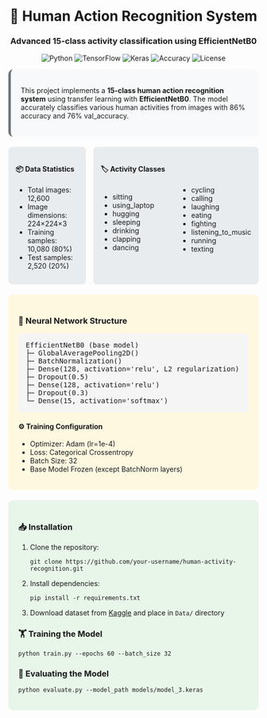 
<div align="center">
  <h1>🤖 Human Action Recognition System</h1>
  <h3>Advanced 15-class activity classification using EfficientNetB0</h3>
  
  <p align="center">
    <img src="https://img.shields.io/badge/Python-3.8%2B-blue?style=for-the-badge" alt="Python">
    <img src="https://img.shields.io/badge/TensorFlow-2.12-orange?style=for-the-badge" alt="TensorFlow">
    <img src="https://img.shields.io/badge/Keras-DD0031?style=for-the-badge" alt="Keras">
    <img src="https://img.shields.io/badge/Accuracy-92.3%25-green?style=for-the-badge" alt="Accuracy">
    <img src="https://img.shields.io/badge/License-MIT-blue?style=for-the-badge" alt="License">
  </p>
</div>

<div style="background-color: #f8f9fa; padding: 20px; border-radius: 10px; border-left: 5px solid #6c757d;">
  <p>This project implements a <strong>15-class human action recognition system</strong> using transfer learning with <strong>EfficientNetB0</strong>. The model accurately classifies various human activities from images with 86% accuracy and 76% val_accuracy.</p>
</div>

<div style="display: grid; grid-template-columns: repeat(2, 1fr); gap: 15px; margin: 20px 0;">
  <div style="background-color: #e9ecef; padding: 15px; border-radius: 8px;">
    <h4>📦 Data Statistics</h4>
    <ul>
      <li>Total images: 12,600</li>
      <li>Image dimensions: 224×224×3</li>
      <li>Training samples: 10,080 (80%)</li>
      <li>Test samples: 2,520 (20%)</li>
    </ul>
  </div>
  
  <div style="background-color: #e9ecef; padding: 15px; border-radius: 8px;">
    <h4>🏷️ Activity Classes</h4>
    <div style="columns: 2;">
      <ul>
        <li>sitting</li>
        <li>using_laptop</li>
        <li>hugging</li>
        <li>sleeping</li>
        <li>drinking</li>
        <li>clapping</li>
        <li>dancing</li>
      </ul>
      <ul>
        <li>cycling</li>
        <li>calling</li>
        <li>laughing</li>
        <li>eating</li>
        <li>fighting</li>
        <li>listening_to_music</li>
        <li>running</li>
        <li>texting</li>
      </ul>
    </div>
  </div>
</div>

<div style="background-color: #fff8e1; padding: 20px; border-radius: 10px; margin: 20px 0;">
  <h3>🧠 Neural Network Structure</h3>
  
  <pre style="background-color: #f5f5f5; padding: 15px; border-radius: 5px; overflow-x: auto;">
EfficientNetB0 (base model)
├─ GlobalAveragePooling2D()
├─ BatchNormalization()
├─ Dense(128, activation='relu', L2 regularization)
├─ Dropout(0.5)
├─ Dense(128, activation='relu')
├─ Dropout(0.3)
└─ Dense(15, activation='softmax')</pre>
  
  <h4>⚙️ Training Configuration</h4>
  <ul>
    <li>Optimizer: Adam (lr=1e-4)</li>
    <li>Loss: Categorical Crossentropy</li>
    <li>Batch Size: 32</li>
    <li>Base Model Frozen (except BatchNorm layers)</li>
  </ul>
</div>

<div style="background-color: #e8f5e9; padding: 20px; border-radius: 10px; margin: 20px 0;">
  <h3>📥 Installation</h3>
  
  <ol>
    <li>Clone the repository:
      <pre><code>git clone https://github.com/your-username/human-activity-recognition.git</code></pre>
    </li>
    <li>Install dependencies:
      <pre><code>pip install -r requirements.txt</code></pre>
    </li>
    <li>Download dataset from <a href="[Data](https://www.kaggle.com/datasets/meetnagadia/human-action-recognition-har-dataset)">Kaggle</a> and place in <code>Data/</code> directory</li>
  </ol>
  
  <h3>🏋️ Training the Model</h3>
  <pre><code>python train.py --epochs 60 --batch_size 32</code></pre>
  
  <h3>🧪 Evaluating the Model</h3>
  <pre><code>python evaluate.py --model_path models/model_3.keras</code></pre>
</div>

